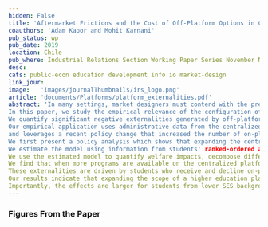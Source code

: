 ```yaml
---
hidden: False
title: 'Aftermarket Frictions and the Cost of Off-Platform Options in Centralized Assignment Mechanisms'
coauthors: 'Adam Kapor and Mohit Karnani'
pub_status: wp
pub_date: 2019
location: Chile
pub_where: Industrial Relations Section Working Paper Series November N635
desc:
cats: public-econ education development info io market-design
link_jour:
image:   'images/journalThumbnails/irs_logo.png'
article: 'documents/Platforms/platform_externalities.pdf'
abstract: 'In many settings, market designers must contend with the presence of off-platform options which do not participate in the coordination of the designed portion of the market.
In this paper, we study the empirical relevance of the configuration of on- and off-platform  options in the context of centralized college-major choice and assignment.
We quantify significant negative externalities generated by off-platform options and measure the aftermarket frictions that contribute to generating them in practice.
Our empirical application uses administrative data from the centralized assignment system for higher education in Chile
and leverages a recent policy change that increased the number of on-platform slots by approximately 40\%.
We first present a policy analysis which shows that expanding the centralized platform leads students to start college sooner, are less likely to drop out, and are more likely to graduate within six years. We develop an empirical model of college applications, aftermarket waitlists, and matriculation choices.
We estimate the model using information from students' ranked-ordered applications and final enrollment choices on- and off-platform.
We use the estimated model to quantify welfare impacts, decompose different mechanisms and to conduct counterfactual excersizes.
We find that when more programs are available on the centralized platform, welfare increases substantially, especially for less advantaged students and for women.
These externalities are driven by students who receive and decline on-platform offers, and are amplified by substantial frictions in waitlists.
Our results indicate that expanding the scope of a higher education platform can have real impacts on welfare and human capital.
Importantly, the effects are larger for students from lower SES backgrounds, suggesting the design of platforms can have effects on both efficiency and equity. '
---
```


### Figures From the Paper
<!--


<div class='full'>
  <div class='row'>
    <div class='large-12 columns'>
      <div class='mod modBoxedSlider'>
        <div class='slides'>
          <div class='slide'>
            <img alt="" src="documents/Platforms/figure2_a.png" />
          </div>
          <div class='slide'>
            <img alt="" src="documents/Platforms/figure2_b.png" />
          </div>
          <div class='slide'>
            <img alt="" src="documents/Platforms/figure2_c.png" />
          </div>  
          <div class='slide'>
            <img alt="" src="documents/Platforms/figure2_d.png" />
          </div>  
          <div class='slide'>
            <img alt="" src="documents/Platforms/figure2_e.png" />
          </div>
          <div class='slide'>
            <img alt="" src="documents/Platforms/figure2_f.png" />
          </div>         
          <div class='slide'>
            <img alt="" src="documents/Platforms/figure3_All.png" />
          </div>   
          <div class='slide'>
            <img alt="" src="documents/Platforms/figure4_All.png" />
          </div>  
          <div class='slide'>
            <img alt="" src="documents/Platforms/figure5_All.png" />
          </div>      
          <div class='slide'>
            <img alt="" src="documents/Platforms/figure7_All.png" />
          </div>       
          <div class='slide'>
            <img alt="" src="documents/Platforms/figure8_All.png" />
          </div>    
          <div class='slide'>
            <img alt="" src="documents/Platforms/figure11_All.png" />
          </div>      
          <div class='slide'>
            <img alt="" src="documents/Platforms/figure12_All.png" />
          </div>                  
        </div>
      </div>
    </div>
  </div> -->
